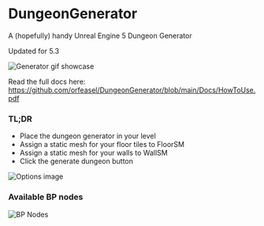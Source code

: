 # DungeonGenerator
A (hopefully) handy Unreal Engine 5 Dungeon Generator

Updated for 5.3

![Generator gif showcase](Docs/Images/RuntimeGeneration.gif)

Read the full docs here: https://github.com/orfeasel/DungeonGenerator/blob/main/Docs/HowToUse.pdf

### TL;DR

- Place the dungeon generator in your level
- Assign a static mesh for your floor tiles to FloorSM
- Assign a static mesh for your walls to WallSM
- Click the generate dungeon button

![Options image](Docs/Images/Options.png)

### Available BP nodes

![BP Nodes](Docs/Images/BPFunctions.png)

